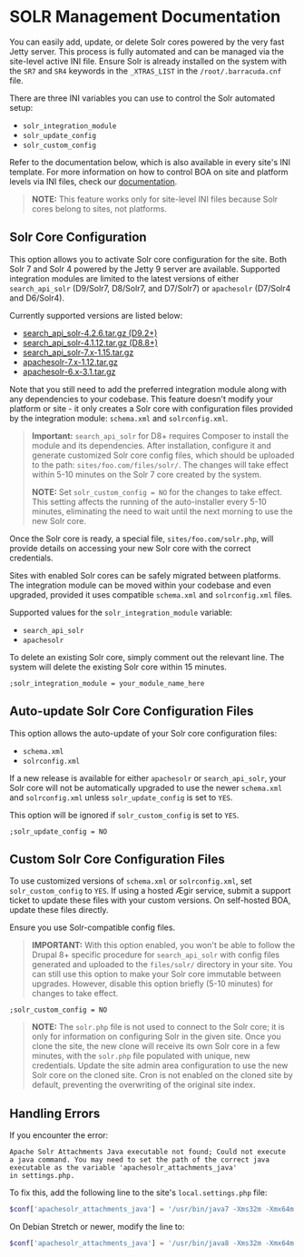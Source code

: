 
# SOLR Management Documentation

You can easily add, update, or delete Solr cores powered by the very fast Jetty server. This process is fully automated and can be managed via the site-level active INI file. Ensure Solr is already installed on the system with the `SR7` and `SR4` keywords in the `_XTRAS_LIST` in the `/root/.barracuda.cnf` file.

There are three INI variables you can use to control the Solr automated setup:
- `solr_integration_module`
- `solr_update_config`
- `solr_custom_config`

Refer to the documentation below, which is also available in every site's INI template. For more information on how to control BOA on site and platform levels via INI files, check our [documentation](https://github.com/omega8cc/boa/tree/5.x-dev/docs/https://omega8.cc/node/293).

> **NOTE:** This feature works only for site-level INI files because Solr cores belong to sites, not platforms.

## Solr Core Configuration

This option allows you to activate Solr core configuration for the site. Both Solr 7 and Solr 4 powered by the Jetty 9 server are available. Supported integration modules are limited to the latest versions of either `search_api_solr` (D9/Solr7, D8/Solr7, and D7/Solr7) or `apachesolr` (D7/Solr4 and D6/Solr4).

Currently supported versions are listed below:
- [search_api_solr-4.2.6.tar.gz (D9.2+)](https://ftp.drupal.org/files/projects/search_api_solr-4.2.6.tar.gz)
- [search_api_solr-4.1.12.tar.gz (D8.8+)](https://ftp.drupal.org/files/projects/search_api_solr-4.1.12.tar.gz)
- [search_api_solr-7.x-1.15.tar.gz](https://ftp.drupal.org/files/projects/search_api_solr-7.x-1.15.tar.gz)
- [apachesolr-7.x-1.12.tar.gz](https://ftp.drupal.org/files/projects/apachesolr-7.x-1.12.tar.gz)
- [apachesolr-6.x-3.1.tar.gz](https://ftp.drupal.org/files/projects/apachesolr-6.x-3.1.tar.gz)

Note that you still need to add the preferred integration module along with any dependencies to your codebase. This feature doesn't modify your platform or site - it only creates a Solr core with configuration files provided by the integration module: `schema.xml` and `solrconfig.xml`.

> **Important:** `search_api_solr` for D8+ requires Composer to install the module and its dependencies. After installation, configure it and generate customized Solr core config files, which should be uploaded to the path: `sites/foo.com/files/solr/`. The changes will take effect within 5-10 minutes on the Solr 7 core created by the system.
>
> **NOTE:** Set `solr_custom_config = NO` for the changes to take effect. This setting affects the running of the auto-installer every 5-10 minutes, eliminating the need to wait until the next morning to use the new Solr core.

Once the Solr core is ready, a special file, `sites/foo.com/solr.php`, will provide details on accessing your new Solr core with the correct credentials.

Sites with enabled Solr cores can be safely migrated between platforms. The integration module can be moved within your codebase and even upgraded, provided it uses compatible `schema.xml` and `solrconfig.xml` files.

Supported values for the `solr_integration_module` variable:
- `search_api_solr`
- `apachesolr`

To delete an existing Solr core, simply comment out the relevant line. The system will delete the existing Solr core within 15 minutes.

```text
;solr_integration_module = your_module_name_here
```

## Auto-update Solr Core Configuration Files

This option allows the auto-update of your Solr core configuration files:
- `schema.xml`
- `solrconfig.xml`

If a new release is available for either `apachesolr` or `search_api_solr`, your Solr core will not be automatically upgraded to use the newer `schema.xml` and `solrconfig.xml` unless `solr_update_config` is set to `YES`.

This option will be ignored if `solr_custom_config` is set to `YES`.

```text
;solr_update_config = NO
```

## Custom Solr Core Configuration Files

To use customized versions of `schema.xml` or `solrconfig.xml`, set `solr_custom_config` to `YES`. If using a hosted Ægir service, submit a support ticket to update these files with your custom versions. On self-hosted BOA, update these files directly.

Ensure you use Solr-compatible config files.

> **IMPORTANT:** With this option enabled, you won't be able to follow the Drupal 8+ specific procedure for `search_api_solr` with config files generated and uploaded to the `files/solr/` directory in your site. You can still use this option to make your Solr core immutable between upgrades. However, disable this option briefly (5-10 minutes) for changes to take effect.

```text
;solr_custom_config = NO
```

> **NOTE:** The `solr.php` file is not used to connect to the Solr core; it is only for information on configuring Solr in the given site. Once you clone the site, the new clone will receive its own Solr core in a few minutes, with the `solr.php` file populated with unique, new credentials. Update the site admin area configuration to use the new Solr core on the cloned site. Cron is not enabled on the cloned site by default, preventing the overwriting of the original site index.

## Handling Errors

If you encounter the error:

```text
Apache Solr Attachments Java executable not found; Could not execute
a java command. You may need to set the path of the correct java
executable as the variable 'apachesolr_attachments_java'
in settings.php.
```

To fix this, add the following line to the site's `local.settings.php` file:

```php
$conf['apachesolr_attachments_java'] = '/usr/bin/java7 -Xms32m -Xmx64m';
```

On Debian Stretch or newer, modify the line to:

```php
$conf['apachesolr_attachments_java'] = '/usr/bin/java8 -Xms32m -Xmx64m';
```
